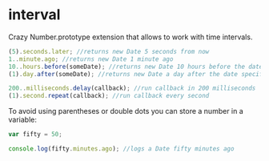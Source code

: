 interval
========

Crazy Number.prototype extension that allows to work with time intervals.

```javascript
(5).seconds.later; //returns new Date 5 seconds from now
1..minute.ago; //returns new Date 1 minute ago
10..hours.before(someDate); //returns new Date 10 hours before the date specified
(1).day.after(someDate); //returns new Date a day after the date specified

200..milliseconds.delay(callback); //run callback in 200 milliseconds
(1).second.repeat(callback); //run callback every second
```

To avoid using parentheses or double dots you can store a number in a variable:

```javascript
var fifty = 50;

console.log(fifty.minutes.ago); //logs a Date fifty minutes ago
```
